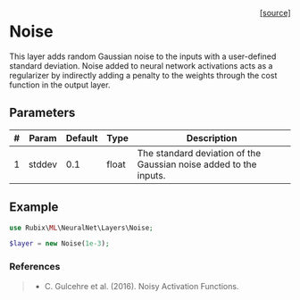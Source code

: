 <span style="float:right;"><a href="https://github.com/RubixML/RubixML/blob/master/src/NeuralNet/Layers/Noise.php">[source]</a></span>

# Noise
This layer adds random Gaussian noise to the inputs with a user-defined standard deviation. Noise added to neural network activations acts as a regularizer by indirectly adding a penalty to the weights through the cost function in the output layer.

## Parameters
| # | Param | Default | Type | Description |
|---|---|---|---|---|
| 1 | stddev | 0.1 | float | The standard deviation of the Gaussian noise added to the inputs. |

## Example
```php
use Rubix\ML\NeuralNet\Layers\Noise;

$layer = new Noise(1e-3);
```

### References
>- C. Gulcehre et al. (2016). Noisy Activation Functions.